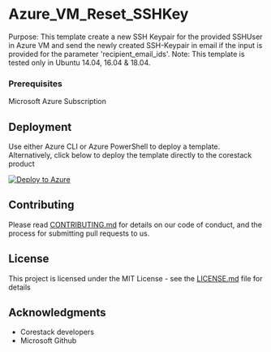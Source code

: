 
# Azure_VM_Reset_SSHKey

Purpose: This template create a new SSH Keypair for the provided SSHUser in Azure VM and send the newly created SSH-Keypair in email if the input is provided for the parameter 'recipient_email_ids'. Note: This template is tested only in Ubuntu 14.04, 16.04 & 18.04.

### Prerequisites

Microsoft Azure Subscription

## Deployment

Use either Azure CLI or Azure PowerShell to deploy a template. Alternatively, click below to deploy the template directly to the corestack product 

[![Deploy to Azure](https://docs.corestack.io/wp-content/uploads/2019/09/deploy-to-corestack.svg)](http://qa.corestack.io/heatstack/templates?repositories=github&external_redirect=true&name=Azure_VM_Reset_SSHKey&url=https://raw.githubusercontent.com/karthick-kk/corestacklabs/master/arm/Azure_VM_Reset_SSHKey/Azure_VM_Reset_SSHKey_content.json&engine=arm&type[0]=Cloud&classification[0]=Provisioning&scope=tenant#/mytemplates)

## Contributing

Please read [CONTRIBUTING.md](https://gist.github.com/karthick-kk/30e4fd3f279492b4f040d5cd569d21d0) for details on our code of conduct, and the process for submitting pull requests to us.

## License

This project is licensed under the MIT License - see the [LICENSE.md](LICENSE.md) file for details

## Acknowledgments

* Corestack developers
* Microsoft Github

